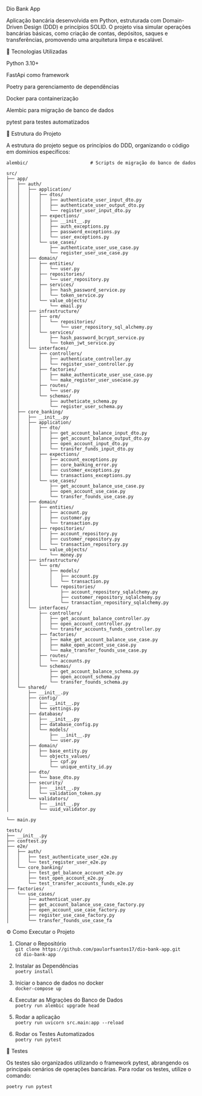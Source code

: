 Dio Bank App

Aplicação bancária desenvolvida em Python, estruturada com Domain-Driven Design (DDD) e princípios SOLID. O projeto visa simular operações bancárias básicas, como criação de contas, depósitos, saques e transferências, promovendo uma arquitetura limpa e escalável.

🚀 Tecnologias Utilizadas

Python 3.10+

FastApi como framework

Poetry para gerenciamento de dependências

Docker para containerização

Alembic para migração de banco de dados

pytest para testes automatizados



📂 Estrutura do Projeto

A estrutura do projeto segue os princípios do DDD, organizando o código em domínios específicos:


```text
alembic/                       # Scripts de migração do banco de dados

src/
├── app/
│   ├── auth/
│   │   ├── application/
│   │   │   ├── dtos/
│   │   │   │   ├── authenticate_user_input_dto.py
│   │   │   │   ├── authenticate_user_output_dto.py
│   │   │   │   └── register_user_input_dto.py
│   │   │   ├── expections/
│   │   │   │   ├── __init__.py
│   │   │   │   ├── auth_exceptions.py
│   │   │   │   ├── password_exceptions.py
│   │   │   │   └── user_exceptions.py
│   │   │   └── use_cases/
│   │   │       ├── authenticate_user_use_case.py
│   │   │       └── register_user_use_case.py
│   │   ├── domain/
│   │   │   ├── entities/
│   │   │   │   └── user.py
│   │   │   ├── repositories/
│   │   │   │   └── user_repository.py
│   │   │   ├── services/
│   │   │   │   ├── hash_password_service.py
│   │   │   │   └── token_service.py
│   │   │   └── value_objects/
│   │   │       └── email.py
│   │   ├── infrastructure/
│   │   │   ├── orm/
│   │   │   │   └── repositories/
│   │   │   │       └── user_repository_sql_alchemy.py
│   │   │   └── services/
│   │   │       ├── hash_password_bcrypt_service.py
│   │   │       └── token_jwt_service.py
│   │   └── interfaces/
│   │       ├── controllers/
│   │       │   ├── authenticate_controller.py
│   │       │   └── register_user_controller.py
│   │       ├── factories/
│   │       │   ├── make_authenticate_user_use_case.py
│   │       │   └── make_register_user_usecase.py
│   │       ├── routes/
│   │       │   └── user.py
│   │       └── schemas/
│   │           ├── autheticate_schema.py
│   │           └── register_user_schema.py
│   ├── core_banking/
│   │   ├── __init__.py
│   │   ├── application/
│   │   │   ├── dto/
│   │   │   │   ├── get_account_balance_input_dto.py
│   │   │   │   ├── get_account_balance_output_dto.py
│   │   │   │   ├── open_account_input_dto.py
│   │   │   │   └── transfer_funds_input_dto.py
│   │   │   ├── expections/
│   │   │   │   ├── account_exceptions.py
│   │   │   │   ├── core_banking_error.py
│   │   │   │   ├── customer_exceptions.py
│   │   │   │   └── transactions_exceptions.py
│   │   │   └── use_cases/
│   │   │       ├── get_account_balance_use_case.py
│   │   │       ├── open_account_use_case.py
│   │   │       └── transfer_founds_use_case.py
│   │   ├── domain/
│   │   │   ├── entities/
│   │   │   │   ├── account.py
│   │   │   │   ├── customer.py
│   │   │   │   └── transaction.py
│   │   │   ├── repositories/
│   │   │   │   ├── account_repository.py
│   │   │   │   ├── customer_repository.py
│   │   │   │   └── transaction_repository.py
│   │   │   └── value_objects/
│   │   │       └── money.py
│   │   ├── infrastructure/
│   │   │   └── orm/
│   │   │       ├── models/
│   │   │       │   ├── account.py
│   │   │       │   └── transaction.py
│   │   │       └── repositories/
│   │   │           ├── account_repository_sqlalchemy.py
│   │   │           ├── customer_repository_sqlalchemy.py
│   │   │           └── transaction_repository_sqlalchemy.py
│   │   └── interfaces/
│   │       ├── controllers/
│   │       │   ├── get_account_balance_controller.py
│   │       │   ├── open_account_controller.py
│   │       │   └── transfer_accounts_funds_controller.py
│   │       ├── factories/
│   │       │   ├── make_get_account_balance_use_case.py
│   │       │   ├── make_open_accont_use_case.py
│   │       │   └── make_transfer_founds_use_case.py
│   │       ├── routes/
│   │       │   └── accounts.py
│   │       └── schemas/
│   │           ├── get_account_balance_schema.py
│   │           ├── open_account_schema.py
│   │           └── transfer_founds_schema.py
│   └── shared/
│       ├── __init__.py
│       ├── config/
│       │   ├── __init__.py
│       │   └── settings.py
│       ├── database/
│       │   ├── __init__.py
│       │   ├── database_config.py
│       │   └── models/
│       │       ├── __init__.py
│       │       └── user.py
│       ├── domain/
│       │   ├── base_entity.py
│       │   └── objects_values/
│       │       ├── cpf.py
│       │       └── unique_entity_id.py
│       ├── dto/
│       │   └── base_dto.py
│       ├── security/
│       │   ├── __init__.py
│       │   └── validation_token.py
│       └── validators/
│           ├── __init__.py
│           └── uuid_validator.py

└── main.py

tests/
├── __init__.py
├── conftest.py
├── e2e/
│   ├── auth/
│   │   ├── test_authenticate_user_e2e.py
│   │   └── test_register_user_e2e.py
│   └── core_banking/
│       ├── test_get_balance_account_e2e.py
│       ├── test_open_account_e2e.py
│       └── test_transfer_accounts_funds_e2e.py
├── factories/
│   └── use_cases/
│       ├── authenticat_user.py
│       ├── get_account_balance_use_case_factory.py
│       ├── open_account_use_case_factory.py
│       ├── register_use_case_factory.py
│       └── transfer_founds_use_case_fa

```

⚙️ Como Executar o Projeto
1. Clonar o Repositório  <br> 
`git clone https://github.com/paulorfsantos17/dio-bank-app.git` <br>
`cd dio-bank-app  `

2. Instalar as Dependências <br>
`poetry install `

3. Iniciar o banco de dados no docker <br>
`docker-compose up`

4. Executar as Migrações do Banco de Dados <br>
`poetry run alembic upgrade head`


5. Rodar a aplicação <br>
`poetry run uvicorn src.main:app --reload`

6. Rodar os Testes Automatizados <br>
` poetry run pytest `

🧪 Testes

Os testes são organizados utilizando o framework pytest, abrangendo os principais cenários de operações bancárias. Para rodar os testes, utilize o comando:

`poetry run pytest`

